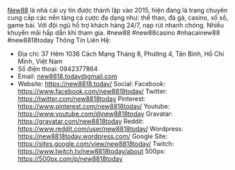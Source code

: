 <a href="https://new8818.today/">New88</a> là nhà cái uy tín được thành lập vào 2015, hiện đang là trang chuyên cung cấp các nền tảng cá cược đa dạng như: thể thao, đá gà, casino, xổ số, game bài. Với đội ngũ hỗ trợ khách hàng 24/7, nạp rút nhanh chóng. Nhiều khuyến mãi hấp dẫn khi tham gia.
#new88 #new88casino #nhacainew88 #new8818today
Thông Tin Liên Hệ:
- Địa chỉ: 37 Hẻm 1036 Cách Mạng Tháng 8, Phường 4, Tân Bình, Hồ Chí Minh, Việt Nam
- Số điện thoại: 0942377864
- Email: new8818.today@gmail.com
- Website: <a href="https://new8818.today/">https://new8818.today/</a>
Social:
Facebook: <a href="https://www.facebook.com/new8818today/">https://www.facebook.com/new8818today/</a>
Twitter: <a href="https://twitter.com/new8818today">https://twitter.com/new8818today</a>
Pinterest: <a href="https://www.pinterest.com/new8818today/">https://www.pinterest.com/new8818today/</a>
Youtube: <a href="https://www.youtube.com/@new8818today">https://www.youtube.com/@new8818today</a>
Gravatar: <a href="https://gravatar.com/new8818today">https://gravatar.com/new8818today</a>
Reddit: <a href="https://www.reddit.com/user/new8818today/">https://www.reddit.com/user/new8818today/</a>
Wordpress: <a href="https://new8818today.wordpress.com/">https://new8818today.wordpress.com/</a>
Google Site: <a href="https://sites.google.com/view/new8818today/">https://sites.google.com/view/new8818today/</a>
Twitch: <a href="https://www.twitch.tv/new8818today/about">https://www.twitch.tv/new8818today/about</a>
500px: <a href="https://500px.com/p/new8818today">https://500px.com/p/new8818today</a>